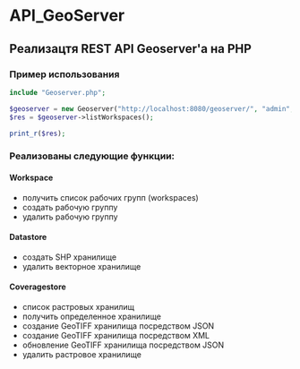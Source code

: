 # API_GeoServer
<h2>Реализацтя REST API Geoserver'a на PHP</h2>

<h3>Пример использования</h3>

```php
include "Geoserver.php";

$geoserver = new Geoserver("http://localhost:8080/geoserver/", "admin", "geoserver");
$res = $geoserver->listWorkspaces();

print_r($res);
```

<h3>Реализованы следующие функции:</h3>
<h4>Workspace</h4>
<ul>
  <li>получить список рабочих групп (workspaces)</li>
  <li>создать рабочую группу</li>
  <li>удалить рабочую группу</li>
</ul>
<h4>Datastore</h4>
<ul>
  <li>создать SHP хранилище</li>
  <li>удалить векторное хранилище</li>
</ul>
<h4>Coveragestore</h4>
<ul>
  <li>список растровых хранилищ</li>
  <li>получить определенное хранилище</li>
  <li>создание GeoTIFF хранилища посредством JSON</li>
  <li>создание GeoTIFF хранилища посредством XML</li>
  <li>обновление GeoTIFF хранилища посредством JSON</li>
  <li>удалить растровое хранилище</li>
</ul>
